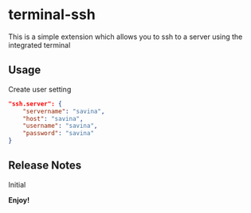 # terminal-ssh
This is a simple extension which allows you to ssh to a server using the integrated terminal

## Usage

Create user setting

```json
"ssh.server": {
    "servername": "savina",
    "host": "savina",
    "username": "savina",
    "password": "savina"
}
```

## Release Notes

Initial

**Enjoy!**
